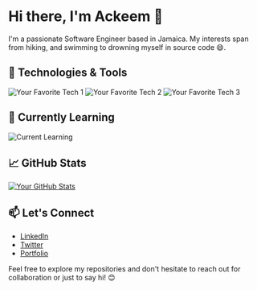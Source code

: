 # Hi there, I'm Ackeem  👋

I'm a passionate Software Engineer based in Jamaica. My interests span from hiking, and swimming to drowning myself in source code :smile:.

## 🔧 Technologies & Tools

![Your Favorite Tech 1](https://img.shields.io/badge/-Tech1-333333?style=flat&logo=tech1)
![Your Favorite Tech 2](https://img.shields.io/badge/-Tech2-333333?style=flat&logo=tech2)
![Your Favorite Tech 3](https://img.shields.io/badge/-Tech3-333333?style=flat&logo=tech3)

## 🌱 Currently Learning

![Current Learning](https://img.shields.io/badge/-NewTech-333333?style=flat)

## 📈 GitHub Stats

[![Your GitHub Stats](https://github-readme-stats.vercel.app/api?username=Skeamy876&show_icons=true&count_private=true&hide=contribs,issues&theme=radical)](https://github.com/Skeamy876)

## 📫 Let's Connect

- [LinkedIn](https://www.linkedin.com/in/ackeem-mclennon-828283171/)
- [Twitter](https://twitter.com/AckeemInTech)
- [Portfolio](https://www.ackeemtechja.codes/)

Feel free to explore my repositories and don't hesitate to reach out for collaboration or just to say hi! 😊

